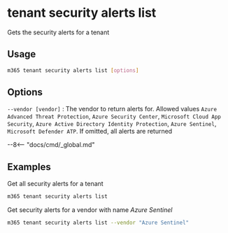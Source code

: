 # tenant security alerts list

Gets the security alerts for a tenant

## Usage

```sh
m365 tenant security alerts list [options]
```

## Options

`--vendor [vendor]`
: The vendor to return alerts for. Allowed values `Azure Advanced Threat Protection`, `Azure Security Center`, `Microsoft Cloud App Security`, `Azure Active Directory Identity Protection`, `Azure Sentinel`, `Microsoft Defender ATP`. If omitted, all alerts are returned

--8<-- "docs/cmd/_global.md"

## Examples

Get all security alerts for a tenant

```sh
m365 tenant security alerts list
```

Get security alerts for a vendor with name _Azure Sentinel_

```sh
m365 tenant security alerts list --vendor "Azure Sentinel"
```